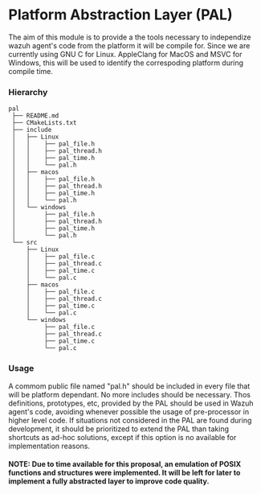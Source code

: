 # Platform Abstraction Layer (PAL)

The aim of this module is to provide a the tools necessary to independize wazuh agent's code from the platform it will be compile for.
Since we are currently using GNU C for Linux. AppleClang for MacOS and MSVC for Windows, this will be used to identify the correspoding platform during compile time.

### Hierarchy

```console
pal
 ├── README.md
 ├── CMakeLists.txt
 ├── include 
 │   ├── Linux
 │   │    ├── pal_file.h
 │   │    ├── pal_thread.h
 │   │    ├── pal_time.h
 │   │    └── pal.h
 │   ├── macos
 │   │    ├── pal_file.h
 │   │    ├── pal_thread.h
 │   │    ├── pal_time.h
 │   │    └── pal.h
 │   └── windows
 │        ├── pal_file.h
 │        ├── pal_thread.h
 │        ├── pal_time.h
 │        └── pal.h
 └── src
     ├── Linux
     │    ├── pal_file.c
     │    ├── pal_thread.c
     │    ├── pal_time.c
     │    └── pal.c
     ├── macos
     │    ├── pal_file.c
     │    ├── pal_thread.c
     │    ├── pal_time.c
     │    └── pal.c
     └── windows
          ├── pal_file.c
          ├── pal_thread.c
          ├── pal_time.c
          └── pal.c
```

### Usage

A commom public file named "pal.h" should be included in every file that will be platform dependant. No more includes should be necessary.
Thos definitions, prototypes, etc, provided by the PAL should be used in Wazuh agent's code, avoiding whenever possible the usage of pre-processor in higher level code.
If situations not considered in the PAL are found during development, it should be prioritized to extend the PAL than taking shortcuts as ad-hoc solutions, except if this option is no available for implementation reasons.

#### NOTE: Due to time available for this proposal, an emulation of POSIX functions and structures were implemented. It will be left for later to implement a fully abstracted layer to improve code quality.
